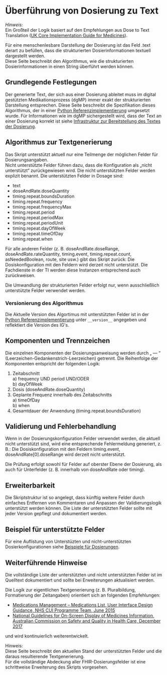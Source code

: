 # Überführung von Dosierung zu Text

*Hinweis:*  
Ein Großteil der Logik basiert auf den Empfehlungen aus Dose to Text Translation ([UK Core Implementation Guide for Medicines](https://simplifier.net/guide/ukcoreimplementationguideformedicines/ReferenceArchitectures2?version=current)).

Für eine menschenlesbare Darstellung der Dosierung ist das Feld .text derart zu befüllen, dass die strukturierten Dosierinformationen textuell dargestellt werden.  
Diese Seite beschreibt den Algorithmus, wie die strukturierten Dosierinformationen in einen String überführt werden können.

## Grundlegende Festlegungen

Der generierte Text, der sich aus einer Dosierung ableitet muss im digital gestützten Medikationsprozess (dgMP) immer exakt der strukturierten Darstellung entsprechen. Diese Seite beschreibt die Spezifikation dieses Algorithmus, der in einer [Python Referenzimplementierung](./dosage-to-text.py) umgesetzt wurde.
Für Informationen wie im dgMP sichergestellt wird, dass der Text an einer Dosierung korrekt ist siehe [Infrastruktur zur Bereitstellung des Textes der Dosierung](./dosage-to-text-system.html).

## Algorithmus zur Textgenerierung

Das Skript unterstützt aktuell nur eine Teilmenge der möglichen Felder für Dosierungsangaben.  
Nicht unterstützte Felder führen dazu, dass die Konfiguration als „nicht unterstützt“ zurückgewiesen wird. Die nicht unterstützten Felder werden explizit benannt.
Die unterstützten Felder in Dosage sind:
  - text
  - doseAndRate.doseQuantity
  - timing.repeat.boundsDuration
  - timing.repeat.frequency
  - timing.repeat.frequencyMax
  - timing.repeat.period
  - timing.repeat.periodMax
  - timing.repeat.periodUnit
  - timing.repeat.dayOfWeek
  - timing.repeat.timeOfDay
  - timing.repeat.when

Für alle anderen Felder (z. B. doseAndRate.doseRange, doseAndRate.rateQuantity, timing.event, timing.repeat.count, asNeededBoolean, route, site usw.) gibt das Skript zurück:
Die Dosiskonfiguration mit den Feldern <Liste> wird derzeit nicht unterstützt. Die Fachdienste in der TI werden diese Instanzen entsprechend auch zurückweisen.

Die Umwandlung der strukturierten Felder erfolgt nur, wenn ausschließlich unterstützte Felder verwendet werden.

### Versionierung des Algorithmus

Die Aktuelle Version des Algortimus mit unterstützten Felder ist in der [Python Referenzimplementierung](./dosage-to-text.py) unter `__version__` angegeben und reflektiert die Version des IG's.

## Komponenten und Trennzeichen

Die einzelnen Komponenten der Dosierungsanweisung werden durch „ — “ (Leerzeichen-Gedankenstrich-Leerzeichen) getrennt.
Die Reihenfolge der Komponenten entspricht der folgenden Logik:

  1. Zeitabschnitt  
     a) frequency UND period UND/ODER  
     b) dayOfWeek
  2. Dosis (doseAndRate.doseQuantity)
  3. Geplante Frequenz innerhalb des Zeitabschnitts  
     a) timeOfDay  
     b) when
  4. Gesamtdauer der Anwendung (timing.repeat.boundsDuration)

## Validierung und Fehlerbehandlung

Wenn in der Dosierungskonfiguration Felder verwendet werden, die aktuell nicht unterstützt sind, wird eine entsprechende Fehlermeldung generiert, z. B.:
Die Dosiskonfiguration mit den Feldern timing.event, doseAndRate[0].doseRange wird derzeit nicht unterstützt.

Die Prüfung erfolgt sowohl für Felder auf oberster Ebene der Dosierung, als auch für Unterfelder (z. B. innerhalb von doseAndRate oder timing).

## Erweiterbarkeit

Die Skriptstruktur ist so angelegt, dass künftig weitere Felder durch einfaches Entfernen von Kommentaren und Anpassen der Validierungslogik unterstützt werden können.
Die Liste der unterstützten Felder sollte mit jeder Version gepflegt und dokumentiert werden.

## Beispiel für unterstützte Felder

Für eine Auflistung von Unterstüzten und nicht-unterstützten Dosierkonfigurationen siehe [Beispiele für Dosierungen](./dosage-to-text-examples.html).

## Weiterführende Hinweise

Die vollständige Liste der unterstützten und nicht unterstützten Felder ist im Quelltext dokumentiert und sollte bei Erweiterungen aktualisiert werden.

Die Logik zur eigentlichen Textgenerierung (z. B. Pluralbildung, Formatierung der Zeitangaben) orientiert sich an folgenden Empfehlungen:
- [Medications Management – Medications List, User Interface Design Guidance, NHS CUI Programme Team, June 2015](https://webarchive.nationalarchives.gov.uk/ukgwa/20160921150545/http://systems.digital.nhs.uk/data/cui/uig)
- [National Guidelines for On-Screen Display of Medicines Information, Australian Commission on Safety and Quality in Health Care, December 2017](https://www.safetyandquality.gov.au/sites/default/files/migrated/National-guidelines-for-on-screen-display-of-medicines-information.pdf)


und wird kontinuierlich weiterentwickelt.

Hinweis:  
Diese Seite beschreibt den aktuellen Stand der unterstützten Felder und die daraus resultierende Textgenerierung.  
Für die vollständige Abdeckung aller FHIR-Dosierungsfelder ist eine schrittweise Erweiterung des Skripts vorgesehen. 